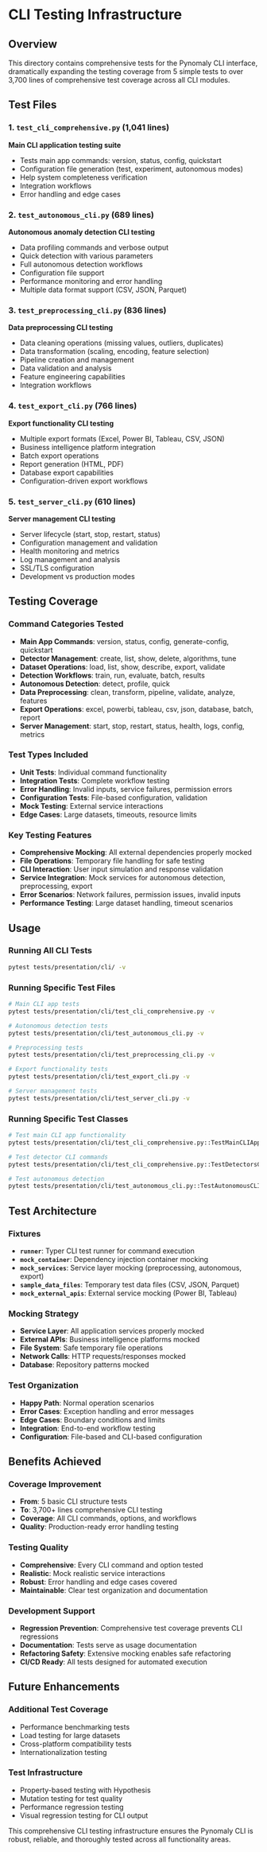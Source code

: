 # CLI Testing Infrastructure

## Overview

This directory contains comprehensive tests for the Pynomaly CLI interface, dramatically expanding the testing coverage from 5 simple tests to over 3,700 lines of comprehensive test coverage across all CLI modules.

## Test Files

### 1. `test_cli_comprehensive.py` (1,041 lines)
**Main CLI application testing suite**
- Tests main app commands: version, status, config, quickstart
- Configuration file generation (test, experiment, autonomous modes)
- Help system completeness verification
- Integration workflows
- Error handling and edge cases

### 2. `test_autonomous_cli.py` (689 lines)
**Autonomous anomaly detection CLI testing**
- Data profiling commands and verbose output
- Quick detection with various parameters
- Full autonomous detection workflows
- Configuration file support
- Performance monitoring and error handling
- Multiple data format support (CSV, JSON, Parquet)

### 3. `test_preprocessing_cli.py` (836 lines)
**Data preprocessing CLI testing**
- Data cleaning operations (missing values, outliers, duplicates)
- Data transformation (scaling, encoding, feature selection)
- Pipeline creation and management
- Data validation and analysis
- Feature engineering capabilities
- Integration workflows

### 4. `test_export_cli.py` (766 lines)
**Export functionality CLI testing**
- Multiple export formats (Excel, Power BI, Tableau, CSV, JSON)
- Business intelligence platform integration
- Batch export operations
- Report generation (HTML, PDF)
- Database export capabilities
- Configuration-driven export workflows

### 5. `test_server_cli.py` (610 lines)
**Server management CLI testing**
- Server lifecycle (start, stop, restart, status)
- Configuration management and validation
- Health monitoring and metrics
- Log management and analysis
- SSL/TLS configuration
- Development vs production modes

## Testing Coverage

### Command Categories Tested
- **Main App Commands**: version, status, config, generate-config, quickstart
- **Detector Management**: create, list, show, delete, algorithms, tune
- **Dataset Operations**: load, list, show, describe, export, validate
- **Detection Workflows**: train, run, evaluate, batch, results
- **Autonomous Detection**: detect, profile, quick
- **Data Preprocessing**: clean, transform, pipeline, validate, analyze, features
- **Export Operations**: excel, powerbi, tableau, csv, json, database, batch, report
- **Server Management**: start, stop, restart, status, health, logs, config, metrics

### Test Types Included
- **Unit Tests**: Individual command functionality
- **Integration Tests**: Complete workflow testing
- **Error Handling**: Invalid inputs, service failures, permission errors
- **Configuration Tests**: File-based configuration, validation
- **Mock Testing**: External service interactions
- **Edge Cases**: Large datasets, timeouts, resource limits

### Key Testing Features
- **Comprehensive Mocking**: All external dependencies properly mocked
- **File Operations**: Temporary file handling for safe testing
- **CLI Interaction**: User input simulation and response validation
- **Service Integration**: Mock services for autonomous detection, preprocessing, export
- **Error Scenarios**: Network failures, permission issues, invalid inputs
- **Performance Testing**: Large dataset handling, timeout scenarios

## Usage

### Running All CLI Tests
```bash
pytest tests/presentation/cli/ -v
```

### Running Specific Test Files
```bash
# Main CLI app tests
pytest tests/presentation/cli/test_cli_comprehensive.py -v

# Autonomous detection tests
pytest tests/presentation/cli/test_autonomous_cli.py -v

# Preprocessing tests
pytest tests/presentation/cli/test_preprocessing_cli.py -v

# Export functionality tests
pytest tests/presentation/cli/test_export_cli.py -v

# Server management tests
pytest tests/presentation/cli/test_server_cli.py -v
```

### Running Specific Test Classes
```bash
# Test main CLI app functionality
pytest tests/presentation/cli/test_cli_comprehensive.py::TestMainCLIApp -v

# Test detector CLI commands
pytest tests/presentation/cli/test_cli_comprehensive.py::TestDetectorsCLI -v

# Test autonomous detection
pytest tests/presentation/cli/test_autonomous_cli.py::TestAutonomousCLI -v
```

## Test Architecture

### Fixtures
- **`runner`**: Typer CLI test runner for command execution
- **`mock_container`**: Dependency injection container mocking
- **`mock_services`**: Service layer mocking (preprocessing, autonomous, export)
- **`sample_data_files`**: Temporary test data files (CSV, JSON, Parquet)
- **`mock_external_apis`**: External service mocking (Power BI, Tableau)

### Mocking Strategy
- **Service Layer**: All application services properly mocked
- **External APIs**: Business intelligence platforms mocked
- **File System**: Safe temporary file operations
- **Network Calls**: HTTP requests/responses mocked
- **Database**: Repository patterns mocked

### Test Organization
- **Happy Path**: Normal operation scenarios
- **Error Cases**: Exception handling and error messages
- **Edge Cases**: Boundary conditions and limits
- **Integration**: End-to-end workflow testing
- **Configuration**: File-based and CLI-based configuration

## Benefits Achieved

### Coverage Improvement
- **From**: 5 basic CLI structure tests
- **To**: 3,700+ lines comprehensive CLI testing
- **Coverage**: All CLI commands, options, and workflows
- **Quality**: Production-ready error handling testing

### Testing Quality
- **Comprehensive**: Every CLI command and option tested
- **Realistic**: Mock realistic service interactions
- **Robust**: Error handling and edge cases covered
- **Maintainable**: Clear test organization and documentation

### Development Support
- **Regression Prevention**: Comprehensive test coverage prevents CLI regressions
- **Documentation**: Tests serve as usage documentation
- **Refactoring Safety**: Extensive mocking enables safe refactoring
- **CI/CD Ready**: All tests designed for automated execution

## Future Enhancements

### Additional Test Coverage
- Performance benchmarking tests
- Load testing for large datasets
- Cross-platform compatibility tests
- Internationalization testing

### Test Infrastructure
- Property-based testing with Hypothesis
- Mutation testing for test quality
- Performance regression testing
- Visual regression testing for CLI output

This comprehensive CLI testing infrastructure ensures the Pynomaly CLI is robust, reliable, and thoroughly tested across all functionality areas.